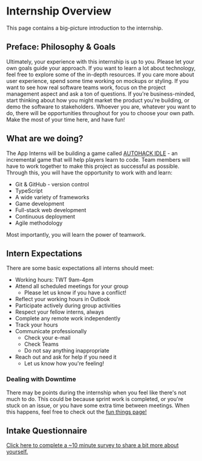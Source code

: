 # Internship Overview
This page contains a big-picture introduction to the internship.

## Preface: Philosophy & Goals
Ultimately, your experience with this internship is up to you. Please let your own goals guide your approach. If you want to learn a lot about technology, feel free to explore some of the in-depth resources. If you care more about user experience, spend some time working on mockups or styling. If you want to see how real software teams work, focus on the project management aspect and ask a ton of questions. If you're business-minded, start thinking about how you might market the product you're building, or demo the software to stakeholders. Whoever you are, whatever you want to do, there will be opportunities throughout for you to choose your own path. Make the most of your time here, and have fun!

## What are we doing?
The App Interns will be building a game called [AUTOHACK IDLE](ProjectInformation.md) - an incremental game that will help players learn to code. Team members will have to work together to make this project as successful as possible. Through this, you will have the opportunity to work with and learn:

- Git & GitHub - version control
- TypeScript
- A wide variety of frameworks
- Game development
- Full-stack web development
- Continuous deployment
- Agile methodology

Most importantly, you will learn the power of teamwork.

## Intern Expectations
There are some basic expectations all interns should meet:

- Working hours: TWT 9am-4pm
- Attend all scheduled meetings for your group
  - Please let us know if you have a conflict!
- Reflect your working hours in Outlook
- Participate actively during group activities
- Respect your fellow interns, always
- Complete any remote work independently
- Track your hours
- Communicate professionally
  - Check your e-mail
  - Check Teams
  - Do not say anything inappropriate
- Reach out and ask for help if you need it
  - Let us know how you're feeling!

### Dealing with Downtime
There may be points during the internship when you feel like there's not much to do. This could be because sprint work is completed, or you're stuck on an issue, or you have some extra time between meetings. When this happens, feel free to check out the [fun things page!](FunThings.md)

## Intake Questionnaire
[Click here to complete a ~10 minute survey to share a bit more about yourself.](https://forms.office.com/r/SKDKwh56uP)
